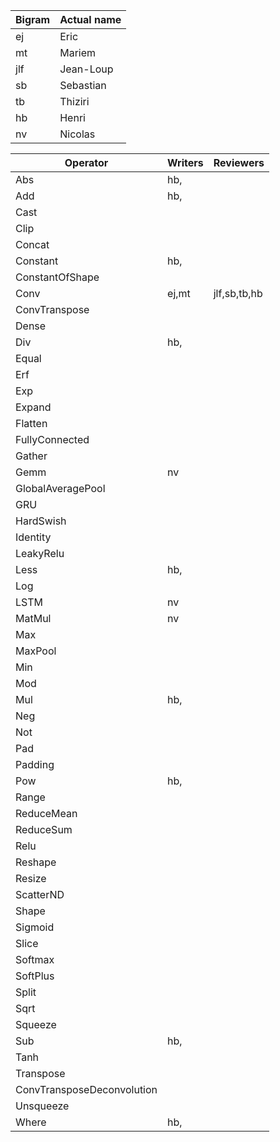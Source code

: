 |Bigram | Actual name |
|------|-------------|
| ej | Eric |
| mt | Mariem |
| jlf| Jean-Loup |
| sb | Sebastian | 
| tb | Thiziri |
| hb | Henri |
| nv | Nicolas |

| Operator                     | Writers            | Reviewers         |
|------------------------------|--------------------|-------------------|
| Abs                          |hb,                 |                   |
| Add                          |hb,                 |                   |
| Cast                         |                    |                   |
| Clip                         |                    |                   |
| Concat                       |                    |                   |
| Constant                     |hb,                 |                   |
| ConstantOfShape              |                    |                   |
| Conv                         |ej,mt               |jlf,sb,tb,hb       |
| ConvTranspose                |                    |                   |
| Dense                        |                    |                   |
| Div                          |hb,                 |                   |
| Equal                        |                    |                   |
| Erf                          |                    |                   |
| Exp                          |                    |                   |
| Expand                       |                    |                   |
| Flatten                      |                    |                   |
| FullyConnected               |                    |                   |
| Gather                       |                    |                   |
| Gemm                         |nv                  |                   |
| GlobalAveragePool            |                    |                   |
| GRU                          |                    |                   |
| HardSwish                    |                    |                   |
| Identity                     |                    |                   |
| LeakyRelu                    |                    |                   |
| Less                         |hb,                 |                   |
| Log                          |                    |                   |
| LSTM                         |nv                  |                   |
| MatMul                       |nv                  |                   |
| Max                          |                    |                   |
| MaxPool                      |                    |                   |
| Min                          |                    |                   |
| Mod                          |                    |                   |
| Mul                          |hb,                 |                   |
| Neg                          |                    |                   |
| Not                          |                    |                   |
| Pad                          |                    |                   |
| Padding                      |                    |                   |
| Pow                          |hb,                 |                   |
| Range                        |                    |                   |
| ReduceMean                   |                    |                   |
| ReduceSum                    |                    |                   |
| Relu                         |                    |                   |
| Reshape                      |                    |                   |
| Resize                       |                    |                   |
| ScatterND                    |                    |                   |
| Shape                        |                    |                   |
| Sigmoid                      |                    |                   |
| Slice                        |                    |                   |
| Softmax                      |                    |                   |
| SoftPlus                     |                    |                   |
| Split                        |                    |                   |
| Sqrt                         |                    |                   |
| Squeeze                      |                    |                   |
| Sub                          |hb,                 |                   |
| Tanh                         |                    |                   |
| Transpose                    |                    |                   |
| ConvTransposeDeconvolution   |                    |                   |
| Unsqueeze                    |                    |                   |
| Where                        |hb,                 |                   |


